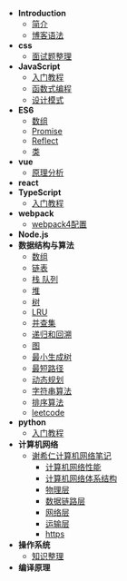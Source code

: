 * **Introduction**
    * [简介](README.md)
    * [博客语法](syntax.md)
* **css**
    * [面试题整理](/css/interview.md)
* **JavaScript**
     * [入门教程](/js/guidebook/)
     * [函数式编程](/js/functional-programming/)
     * [设计模式](/js/design-pattern/)
* **ES6**
     * [数组](/es6/数组.md)
     * [Promise](/es6/promise.md)
     * [Reflect](/es6/Reflect.md)
     * [类](/es6/类.md)
* **vue**
     * [原理分析](/vue/principle/)
* **react**
* **TypeScript**
     * [入门教程](/typescript/guidebook/)
* **webpack**
    * [webpack4配置](/webpack/webpack4.md)
* **Node.js**
* **数据结构与算法**
    * [数组](/dataStructure-and-algorithm/array.md)
    * [链表](/dataStructure-and-algorithm/linkedList.md)
    * [栈 队列](/dataStructure-and-algorithm/stack-queue.md)
    * [堆](/dataStructure-and-algorithm/heap.md)
    * [树](/dataStructure-and-algorithm/tree-bst.md)
    * [LRU](/dataStructure-and-algorithm/hashTable.md)
    * [并查集](/dataStructure-and-algorithm/union_find.md)
    * [递归和回溯](/dataStructure-and-algorithm/recursion-backtrack.md)
    * [图](/dataStructure-and-algorithm/graph.md)
    * [最小生成树](/dataStructure-and-algorithm/mst.md)
    * [最短路径](/dataStructure-and-algorithm/shortedPath.md)
    * [动态规划](/dataStructure-and-algorithm/dp.md)
    * [字符串算法](/dataStructure-and-algorithm/string.md)
    * [排序算法](/dataStructure-and-algorithm/sortAlgorithm.md)
    * [leetcode](/dataStructure-and-algorithm/leetcode.md)
* **python**
    * [入门教程](/python/guidebook/)
* **计算机网络**
    * [谢希仁计算机网络笔记](/computer-network/notes/)
        * [计算机网络性能](/computer-network/notes/计算机网络性能.md)
        * [计算机网络体系结构](/computer-network/notes/计算机网络体系结构.md)
        * [物理层](/computer-network/notes/物理层.md)
        * [数据链路层](/computer-network/notes/数据链路层.md)
        * [网络层](#网络层)
        * [运输层](/computer-network/notes/传输层.md)
        * [https](/computer-network/notes/https.md)
* **操作系统**
    * [知识整理](/operating-system/)
* **编译原理**


